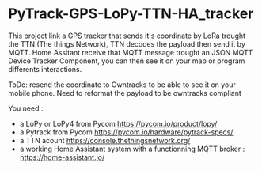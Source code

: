 # PyTrack-GPS-LoPy-TTN-HA_tracker

This project link a GPS tracker that sends it's coordinate by LoRa trought the TTN (The things Network), TTN decodes the payload then send it by MQTT. Home Assitant receive that MQTT message trought an JSON MQTT Device Tracker Component, you can then see it on your map or program differents interactions.

ToDo: resend the coordinate to Owntracks to be able to see it on your mobile phone. Need to reformat the payload to be owntracks compliant

You need :
* a LoPy or LoPy4 from Pycom https://pycom.io/product/lopy/
* a Pytrack from Pycom https://pycom.io/hardware/pytrack-specs/
* a TTN acount https://console.thethingsnetwork.org/
* a working Home Assistant system with a functionning MQTT broker : https://home-assistant.io/

